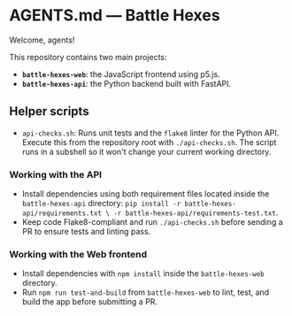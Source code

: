 # AGENTS.md — Battle Hexes

Welcome, agents!

This repository contains two main projects:

- **`battle-hexes-web`**: the JavaScript frontend using p5.js.
- **`battle-hexes-api`**: the Python backend built with FastAPI.

## Helper scripts

- `api-checks.sh`: Runs unit tests and the `flake8` linter for the Python API.
  Execute this from the repository root with `./api-checks.sh`. The script runs
  in a subshell so it won't change your current working directory.

### Working with the API

- Install dependencies using both requirement files located inside the
  `battle-hexes-api` directory:
  `pip install -r battle-hexes-api/requirements.txt \
     -r battle-hexes-api/requirements-test.txt`.
- Keep code Flake8-compliant and run `./api-checks.sh` before sending a PR to
  ensure tests and linting pass.
 
### Working with the Web frontend
- Install dependencies with `npm install` inside the `battle-hexes-web` directory.
- Run `npm run test-and-build` from `battle-hexes-web` to lint, test, and build the app before submitting a PR.
